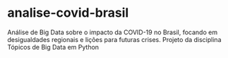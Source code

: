 # analise-covid-brasil
Análise de Big Data sobre o impacto da COVID-19 no Brasil, focando em desigualdades regionais e lições para futuras crises. Projeto da disciplina Tópicos de Big Data em Python
